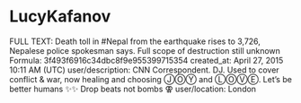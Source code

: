 # LucyKafanov

FULL TEXT: Death toll in #Nepal from the earthquake rises to 3,726, Nepalese police spokesman says. Full scope of destruction still unknown
Formula: 3f493f6916c34dbc8f9e955399715354
created_at: April 27, 2015 10:11 AM (UTC)
user/description: CNN Correspondent.  DJ. Used to cover conflict & war, now healing and choosing ⒿⓄⓎ and ⓁⓄⓋⒺ. Let’s be better humans ✨✨ Drop beats not bombs  ⚢
user/location: London